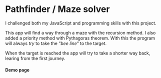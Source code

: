 <h1>Pathfinder / Maze solver</h1>

<p>I challenged both my JavaScript and programming skills with this project.</p>
<p>This app will find a way through a maze with the recursion method. I also added a priority method with Pythagoras theorem. With this the program will always <i>try</i> to take the <i>"bee line"</i> to the target.</p>
<p>When the target is reached the app will try to take a shorter way back, learing from the first journey.</p>
<h4>Demo <a href="https://pathfinder-app.netlify.com/" target="_blank"></a>page</h4>